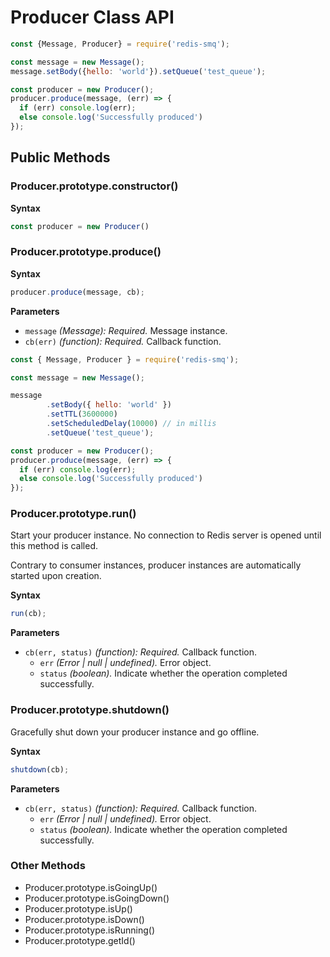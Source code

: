 # Producer Class API

```javascript
const {Message, Producer} = require('redis-smq');

const message = new Message();
message.setBody({hello: 'world'}).setQueue('test_queue');

const producer = new Producer();
producer.produce(message, (err) => {
  if (err) console.log(err);
  else console.log('Successfully produced')
});

```

## Public Methods

### Producer.prototype.constructor()

**Syntax**

```javascript
const producer = new Producer()
```

### Producer.prototype.produce()

**Syntax**

```javascript
producer.produce(message, cb);
```

**Parameters**

- `message` *(Message): Required.* Message instance.
- `cb(err)` *(function): Required.* Callback function.

```javascript
const { Message, Producer } = require('redis-smq');

const message = new Message();

message
        .setBody({ hello: 'world' })
        .setTTL(3600000)
        .setScheduledDelay(10000) // in millis
        .setQueue('test_queue');

const producer = new Producer();
producer.produce(message, (err) => {
  if (err) console.log(err);
  else console.log('Successfully produced')
});
```

### Producer.prototype.run()

Start your producer instance. No connection to Redis server is opened until this method is called.

Contrary to consumer instances, producer instances are automatically started upon creation.

**Syntax**

```javascript
run(cb);
```

**Parameters**
- `cb(err, status)` *(function): Required.* Callback function.
  - `err` *(Error | null | undefined).* Error object.
  - `status` *(boolean).* Indicate whether the operation completed successfully.

### Producer.prototype.shutdown()

Gracefully shut down your producer instance and go offline.

**Syntax**

```javascript
shutdown(cb);
```

**Parameters**
- `cb(err, status)` *(function): Required.* Callback function.
  - `err` *(Error | null | undefined).* Error object.
  - `status` *(boolean).* Indicate whether the operation completed successfully.

### Other Methods

- Producer.prototype.isGoingUp()
- Producer.prototype.isGoingDown()
- Producer.prototype.isUp()
- Producer.prototype.isDown()
- Producer.prototype.isRunning()
- Producer.prototype.getId()
